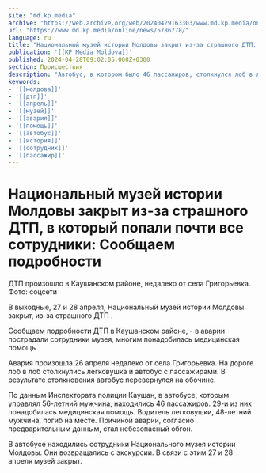 ```yaml
---
site: "md.kp.media"
archive: "https://web.archive.org/web/20240429163303/www.md.kp.media/online/news/5786778/"
url: "https://www.md.kp.media/online/news/5786778/"
language: ru
title: "Национальный музей истории Молдовы закрыт из-за страшного ДТП, в который попали почти все сотрудники: Сообщаем подробности"
publication: '[[KP Media Moldova]]'
published: 2024-04-28T09:02:05.000Z+0300
section: Происшествия
description: "Автобус, в котором было 46 пассажиров, столкнулся лоб в лоб с легковушкой"
keywords:
- '[[молдова]]'
- '[[дтп]]'
- '[[апрель]]'
- '[[музей]]'
- '[[авария]]'
- '[[помощь]]'
- '[[автобус]]'
- '[[история]]'
- '[[сотрудник]]'
- '[[пассажир]]'
---
```


# Национальный музей истории Молдовы закрыт из-за страшного ДТП, в который попали почти все сотрудники: Сообщаем подробности

ДТП произошло в Каушанском районе, недалеко от села Григорьевка. Фото: соцсети

В выходные, 27 и 28 апреля, Национальный музей истории Молдовы закрыт, из-за страшного ДТП .

Сообщаем подробности ДТП в Каушанском районе, - в аварии пострадали сотрудники музея, многим понадобилась медицинская помощь

Авария произошла 26 апреля недалеко от села Григорьевка. На дороге лоб в лоб столкнулись легковушка и автобус с пассажирами. В результате столкновения автобус перевернулся на обочине.

По данным Инспектората полиции Каушан, в автобусе, которым управлял 56-летний мужчина, находились 46 пассажиров. 29-и из них понадобилась медицинская помощь. Водитель легковушки, 48-летний мужчина, погиб на месте. Причиной аварии, согласно предварительным данным, стал небезопасный обгон.

В автобусе находились сотрудники Национального музея истории Молдовы. Они возвращались с экскурсии. В связи с этим 27 и 28 апреля музей закрыт.
